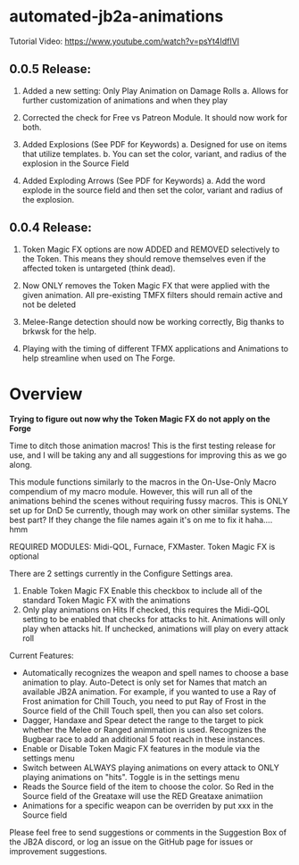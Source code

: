 # automated-jb2a-animations

Tutorial Video: https://www.youtube.com/watch?v=psYt4IdfIVI

## 0.0.5 Release:
1.	Added a new setting: Only Play Animation on Damage Rolls
   a.	Allows for further customization of animations and when they play

2.	Corrected the check for Free vs Patreon Module. It should now work for both.

3.	Added Explosions (See PDF for Keywords)
   a.	Designed for use on items that utilize templates.
   b.	You can set the color, variant, and radius of the explosion in the Source Field

4.	Added Exploding Arrows (See PDF for Keywords)
   a.	Add the word explode in the source field and then set the color, variant and radius of the explosion.


## 0.0.4 Release:

1. Token Magic FX options are now ADDED and REMOVED selectively to the Token. This means they should remove themselves even if the affected token is untargeted (think dead).

2. Now ONLY removes the Token Magic FX that were applied with the given animation. All pre-existing TMFX filters should remain active and not be deleted

3. Melee-Range detection should now be working correctly, Big thanks to brkwsk for the help.

4. Playing with the timing of different TFMX applications and Animations to help streamline when used on The Forge.

# Overview

**Trying to figure out now why the Token Magic FX do not apply on the Forge**

Time to ditch those animation macros! This is the first testing release for use, and I will be taking any and all suggestions for improving this as we go along. 

This module functions similarly to the macros in the On-Use-Only Macro compendium of my macro module. However, this will run all of the animations behind the scenes without requiring fussy macros. This is ONLY set up for DnD 5e currently, though may work on other simiilar systems. The best part? If they change the file names again it's on me to fix it haha.... hmm

REQUIRED MODULES: Midi-QOL, Furnace, FXMaster. Token Magic FX is optional

There are 2 settings currently in the Configure Settings area.
1. Enable Token Magic FX
   Enable this checkbox to include all of the standard Token Magic FX with the animations
2. Only play animations on Hits
   If checked, this requires the Midi-QOL setting to be enabled that checks for attacks to hit. Animations will only play when attacks hit.
   If unchecked, animations will play on every attack roll
   
Current Features:
- Automatically recognizes the weapon and spell names to choose a base animation to play. Auto-Detect is only set for Names that match an available JB2A animation. For example, if you wanted to use a Ray of Frost animation for Chill Touch, you need to put Ray of Frost in the Source field of the Chill Touch spell, then you can also set colors.
- Dagger, Handaxe and Spear detect the range to the target to pick whether the Melee or Ranged animmation is used. Recognizes the Bugbear race to add an additional 5 foot reach in these instances.
- Enable or Disable Token Magic FX features in the module via the settings menu
- Switch between ALWAYS playing animations on every attack to ONLY playing animations on "hits". Toggle is in the settings menu
- Reads the Source field of the item to choose the color. So Red in the Source field of the Greataxe will use the RED Greataxe animatiion
- Animations for a specific weapon can be overriden by put xxx in the Source field

Please feel free to send suggestions or comments in the Suggestion Box of the JB2A discord, or log an issue on the GitHub page for issues or improvement suggestions. 
